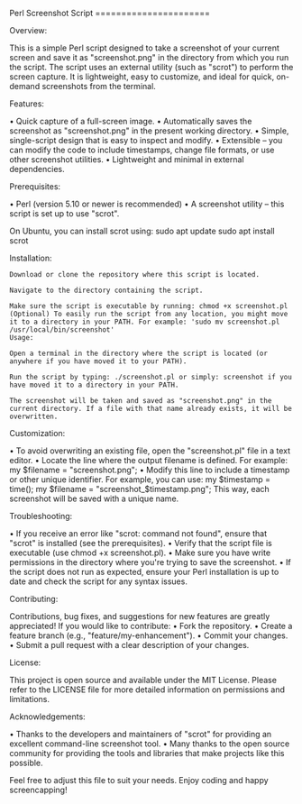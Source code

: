 Perl Screenshot Script ======================

Overview:

This is a simple Perl script designed to take a screenshot of your current screen and save it as "screenshot.png" in the directory from which you run the script. The script uses an external utility (such as "scrot") to perform the screen capture. It is lightweight, easy to customize, and ideal for quick, on-demand screenshots from the terminal.

Features:

• Quick capture of a full-screen image. • Automatically saves the screenshot as "screenshot.png" in the present working directory. • Simple, single-script design that is easy to inspect and modify. • Extensible – you can modify the code to include timestamps, change file formats, or use other screenshot utilities. • Lightweight and minimal in external dependencies.

Prerequisites:

• Perl (version 5.10 or newer is recommended) • A screenshot utility – this script is set up to use "scrot".

On Ubuntu, you can install scrot using: sudo apt update sudo apt install scrot

Installation:

    Download or clone the repository where this script is located.

    Navigate to the directory containing the script.

    Make sure the script is executable by running: chmod +x screenshot.pl
    (Optional) To easily run the script from any location, you might move it to a directory in your PATH. For example: 'sudo mv screenshot.pl /usr/local/bin/screenshot'
    Usage:

    Open a terminal in the directory where the script is located (or anywhere if you have moved it to your PATH).

    Run the script by typing: ./screenshot.pl or simply: screenshot if you have moved it to a directory in your PATH.

    The screenshot will be taken and saved as "screenshot.png" in the current directory. If a file with that name already exists, it will be overwritten.

Customization:

• To avoid overwriting an existing file, open the "screenshot.pl" file in a text editor. • Locate the line where the output filename is defined. For example: my $filename = "screenshot.png"; • Modify this line to include a timestamp or other unique identifier. For example, you can use: my $timestamp = time(); my $filename = "screenshot_$timestamp.png"; This way, each screenshot will be saved with a unique name.

Troubleshooting:

• If you receive an error like "scrot: command not found", ensure that "scrot" is installed (see the prerequisites). • Verify that the script file is executable (use chmod +x screenshot.pl). • Make sure you have write permissions in the directory where you're trying to save the screenshot. • If the script does not run as expected, ensure your Perl installation is up to date and check the script for any syntax issues.

Contributing:

Contributions, bug fixes, and suggestions for new features are greatly appreciated! If you would like to contribute: • Fork the repository. • Create a feature branch (e.g., "feature/my-enhancement"). • Commit your changes. • Submit a pull request with a clear description of your changes.

License:

This project is open source and available under the MIT License. Please refer to the LICENSE file for more detailed information on permissions and limitations.

Acknowledgements:

• Thanks to the developers and maintainers of "scrot" for providing an excellent command-line screenshot tool. • Many thanks to the open source community for providing the tools and libraries that make projects like this possible.

Feel free to adjust this file to suit your needs. Enjoy coding and happy screencapping!
